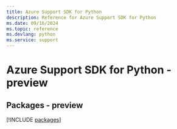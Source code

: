 ```yaml
---
title: Azure Support SDK for Python
description: Reference for Azure Support SDK for Python
ms.date: 09/16/2024
ms.topic: reference
ms.devlang: python
ms.service: support
---
```

# Azure Support SDK for Python - preview
## Packages - preview
[!INCLUDE [packages](support-index.md)]